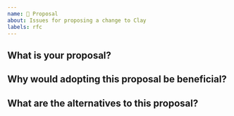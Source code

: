 ```yaml
---
name: 💍 Proposal
about: Issues for proposing a change to Clay
labels: rfc
---
```


<!--

Before making a proposal, have you used the issue search functionality?

-->

## What is your proposal?

## Why would adopting this proposal be beneficial?

## What are the alternatives to this proposal?
